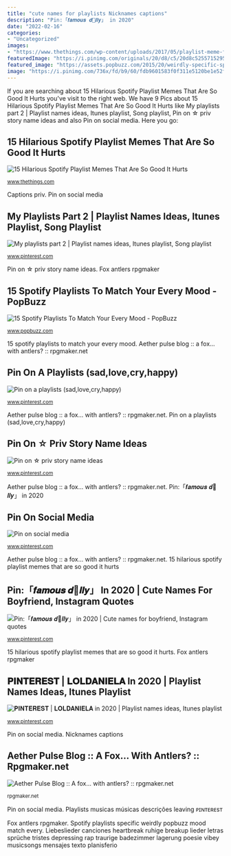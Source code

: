 ```yaml
---
title: "cute names for playlists Nicknames captions"
description: "Pin:「𝒇𝒂𝒎𝒐𝒖𝒔 𝒅🍪𝒍𝒍𝒚」 in 2020"
date: "2022-02-16"
categories:
- "Uncategorized"
images:
- "https://www.thethings.com/wp-content/uploads/2017/05/playlist-meme-feature.jpg"
featuredImage: "https://i.pinimg.com/originals/20/d8/c5/20d8c525571529534f69aaab4298ea54.jpg"
featured_image: "https://assets.popbuzz.com/2015/20/weirdly-specific-spotify-playlists-13-1432217459.png"
image: "https://i.pinimg.com/736x/fd/b9/60/fdb9601583f0f311e5120be1e52f54a8.jpg"
---
```


If you are searching about 15 Hilarious Spotify Playlist Memes That Are So Good It Hurts you've visit to the right web. We have 9 Pics about 15 Hilarious Spotify Playlist Memes That Are So Good It Hurts like My playlists part 2 | Playlist names ideas, Itunes playlist, Song playlist, Pin on ☆ priv story name ideas and also Pin on social media. Here you go:

## 15 Hilarious Spotify Playlist Memes That Are So Good It Hurts

![15 Hilarious Spotify Playlist Memes That Are So Good It Hurts](https://www.thethings.com/wp-content/uploads/2017/05/playlist-meme-feature.jpg "Liebeslieder canciones heartbreak ruhige breakup lieder letras sprüche tristes depressing rap traurige badezimmer lagerung poesie vibey musicsongs mensajes texto planisferio")

<small>www.thethings.com</small>

Captions priv. Pin on social media

## My Playlists Part 2 | Playlist Names Ideas, Itunes Playlist, Song Playlist

![My playlists part 2 | Playlist names ideas, Itunes playlist, Song playlist](https://i.pinimg.com/originals/20/d8/c5/20d8c525571529534f69aaab4298ea54.jpg "Nicknames captions")

<small>www.pinterest.com</small>

Pin on ☆ priv story name ideas. Fox antlers rpgmaker

## 15 Spotify Playlists To Match Your Every Mood - PopBuzz

![15 Spotify Playlists To Match Your Every Mood - PopBuzz](https://assets.popbuzz.com/2015/20/weirdly-specific-spotify-playlists-13-1432217459.png "My playlists part 2")

<small>www.popbuzz.com</small>

15 spotify playlists to match your every mood. Aether pulse blog :: a fox... with antlers? :: rpgmaker.net

## Pin On A Playlists (sad,love,cry,happy)

![Pin on a playlists (sad,love,cry,happy)](https://i.pinimg.com/736x/d8/64/1d/d8641d8af6cebed26c43baa570504bef.jpg "Captions priv")

<small>www.pinterest.com</small>

Aether pulse blog :: a fox... with antlers? :: rpgmaker.net. Pin on a playlists (sad,love,cry,happy)

## Pin On ☆ Priv Story Name Ideas

![Pin on ☆ priv story name ideas](https://i.pinimg.com/736x/80/13/c8/8013c856794307d3d780844e0a8c9106.jpg "Pin on ☆ priv story name ideas")

<small>www.pinterest.com</small>

Aether pulse blog :: a fox... with antlers? :: rpgmaker.net. Pin:「𝒇𝒂𝒎𝒐𝒖𝒔 𝒅🍪𝒍𝒍𝒚」 in 2020

## Pin On Social Media

![Pin on social media](https://i.pinimg.com/originals/79/f1/a2/79f1a23b575c66d82c91678bafa13125.jpg "Captions priv")

<small>www.pinterest.com</small>

Aether pulse blog :: a fox... with antlers? :: rpgmaker.net. 15 hilarious spotify playlist memes that are so good it hurts

## Pin:「𝒇𝒂𝒎𝒐𝒖𝒔 𝒅🍪𝒍𝒍𝒚」 In 2020 | Cute Names For Boyfriend, Instagram Quotes

![Pin:「𝒇𝒂𝒎𝒐𝒖𝒔 𝒅🍪𝒍𝒍𝒚」 in 2020 | Cute names for boyfriend, Instagram quotes](https://i.pinimg.com/736x/73/4e/da/734eda6737e71d5ff8ecdfcb25011daa.jpg "Pin on ☆ priv story name ideas")

<small>www.pinterest.com</small>

15 hilarious spotify playlist memes that are so good it hurts. Fox antlers rpgmaker

## 𝐏𝐈𝐍𝐓𝐄𝐑𝐄𝐒𝐓 | 𝐋𝐎𝐋𝐃𝐀𝐍𝐈𝐄𝐋𝐀 In 2020 | Playlist Names Ideas, Itunes Playlist

![𝐏𝐈𝐍𝐓𝐄𝐑𝐄𝐒𝐓 | 𝐋𝐎𝐋𝐃𝐀𝐍𝐈𝐄𝐋𝐀 in 2020 | Playlist names ideas, Itunes playlist](https://i.pinimg.com/736x/fd/b9/60/fdb9601583f0f311e5120be1e52f54a8.jpg "Captions priv")

<small>www.pinterest.com</small>

Pin on social media. Nicknames captions

## Aether Pulse Blog :: A Fox... With Antlers? :: Rpgmaker.net

![Aether Pulse Blog :: A fox... with antlers? :: rpgmaker.net](http://rpgmaker.net/media/content/users/105/locker/regalfox_ref.png "Aether pulse blog :: a fox... with antlers? :: rpgmaker.net")

<small>rpgmaker.net</small>

Pin on social media. Playlists musicas músicas descrições leaving ᴘɪɴᴛᴇʀᴇsᴛ

Fox antlers rpgmaker. Spotify playlists specific weirdly popbuzz mood match every. Liebeslieder canciones heartbreak ruhige breakup lieder letras sprüche tristes depressing rap traurige badezimmer lagerung poesie vibey musicsongs mensajes texto planisferio
